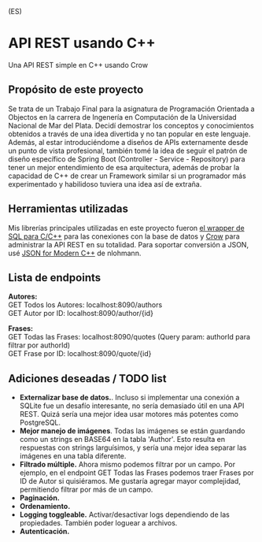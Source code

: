 (ES)
# API REST usando C++
Una API REST simple en C++ usando Crow

## Propósito de este proyecto

Se trata de un Trabajo Final para la asignatura de Programación Orientada a Objectos en la carrera de Ingenería en Computación de la Universidad Nacional de Mar del Plata.
Decidí demostrar los conceptos y conocimientos obtenidos a través de una idea divertida y no tan popular en este lenguaje.
Además, al estar introduciéndome a diseños de APIs externamente desde un punto de vista profesional, también tomé la idea de seguir el patrón de diseño específico de Spring Boot (Controller - Service - Repository) para tener un mejor entendimiento de esa arquitectura, además de probar la capacidad de C++ de crear un Framework similar si un programador más experimentado y habilidoso tuviera una idea así de extraña.

## Herramientas utilizadas
Mis librerías principales utilizadas en este proyecto fueron [el wrapper de SQL para C/C++](https://www.sqlite.org/cintro.html) para las conexiones con la base de datos y [Crow](https://crowcpp.org/master/) para administrar la API REST en su totalidad.
Para soportar conversión a JSON, usé [JSON for Modern C++](https://github.com/nlohmann/json) de nlohmann.

## Lista de endpoints

**Autores:**\
GET Todos los Autores: localhost:8090/authors \
GET Autor por ID: localhost:8090/author/{id}

**Frases:**\
GET Todas las Frases: localhost:8090/quotes (Query param: authorId para filtrar por authorId) \
GET Frase por ID: localhost:8090/quote/{id}

## Adiciones deseadas / TODO list

- **Externalizar base de datos.**. Incluso si implementar una conexión a SQLite fue un desafío interesante, no sería demasiado útil en una API REST. Quizá sería una mejor idea usar motores más potentes como PostgreSQL.
- **Mejor manejo de imágenes**. Todas las imágenes se están guardando como un strings en BASE64 en la tabla 'Author'. Esto resulta en respuestas con strings larguísimos, y sería una mejor idea separar las imágenes en una tabla diferente.
- **Filtrado múltiple.** Ahora mismo podemos filtrar por un campo. Por ejemplo, en el endpoint GET Todas las Frases podemos traer Frases por ID de Autor si quisiéramos. Me gustaría agregar mayor complejidad, permitiendo filtrar por más de un campo.
- **Paginación.**
- **Ordenamiento.**
- **Logging toggleable.** Activar/desactivar logs dependiendo de las propiedades. También poder loguear a archivos.
- **Autenticación.**
